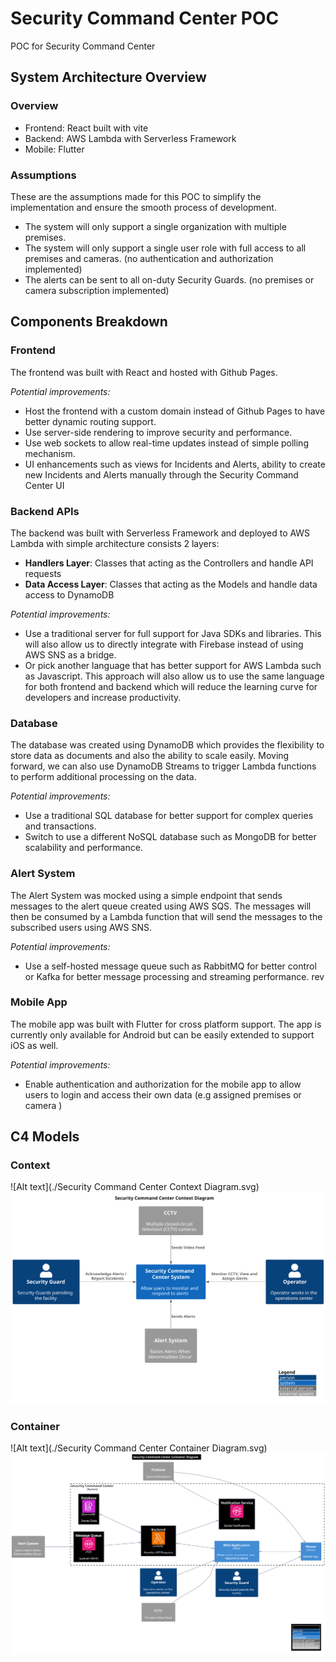# Security Command Center POC

POC for Security Command Center

## System Architecture Overview

### Overview

- Frontend: React built with vite
- Backend: AWS Lambda with Serverless Framework
- Mobile: Flutter

### Assumptions

These are the assumptions made for this POC to simplify the implementation and ensure the smooth process of development.

- The system will only support a single organization with multiple premises.
- The system will only support a single user role with full access to all premises and cameras. (no authentication and authorization implemented)
- The alerts can be sent to all on-duty Security Guards. (no premises or camera subscription implemented)

## Components Breakdown

### Frontend

The frontend was built with React and hosted with Github Pages. 

*Potential improvements:*

- Host the frontend with a custom domain instead of Github Pages to have better dynamic routing support.
- Use server-side rendering to improve security and performance.
- Use web sockets to allow real-time updates instead of simple polling mechanism.
- UI enhancements such as views for Incidents and Alerts, ability to create new Incidents and Alerts manually through the Security Command Center UI

### Backend APIs

The backend was built with Serverless Framework and deployed to AWS Lambda with simple architecture consists 2 layers:

- **Handlers Layer**: Classes that acting as the Controllers and handle API requests
- **Data Access Layer**: Classes that acting as the Models and handle data access to DynamoDB

*Potential improvements:*

- Use a traditional server for full support for Java SDKs and libraries. This will also allow us to directly integrate with Firebase instead of using AWS SNS as a bridge.
- Or pick another language that has better support for AWS Lambda such as Javascript. This approach will also allow us to use the same language for both frontend and backend which will reduce the learning curve for developers and increase productivity.

### Database

The database was created using DynamoDB which provides the flexibility to store data as documents and also the ability to scale easily. Moving forward, we can also use DynamoDB Streams to trigger Lambda functions to perform additional processing on the data.

*Potential improvements:*

- Use a traditional SQL database for better support for complex queries and transactions.
- Switch to use a different NoSQL database such as MongoDB for better scalability and performance.

### Alert System

The Alert System was mocked using a simple endpoint that sends messages to the alert queue created using AWS SQS. The messages will then be consumed by a Lambda function that will send the messages to the subscribed users using AWS SNS.

*Potential improvements:*

- Use a self-hosted message queue such as RabbitMQ for better control or Kafka for better message processing and streaming performance.
rev

### Mobile App

The mobile app was built with Flutter for cross platform support. The app is currently only available for Android but can be easily extended to support iOS as well.

*Potential improvements:*

- Enable authentication and authorization for the mobile app to allow users to login and access their own data (e.g assigned premises or camera )

## C4 Models

### Context

![Alt text](./Security Command Center Context Diagram.svg)
<img src="./out/docs/scc-context/Security Command Center Context Diagram.svg">

### Container

![Alt text](./Security Command Center Container Diagram.svg)
<img src="./out/docs/scc-container/Security Command Center Container Diagram.svg">
